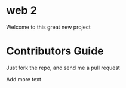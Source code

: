 web 2
=====

Welcome to this great new project

Contributors Guide
==================

Just fork the repo, and send me a pull request

Add more text
